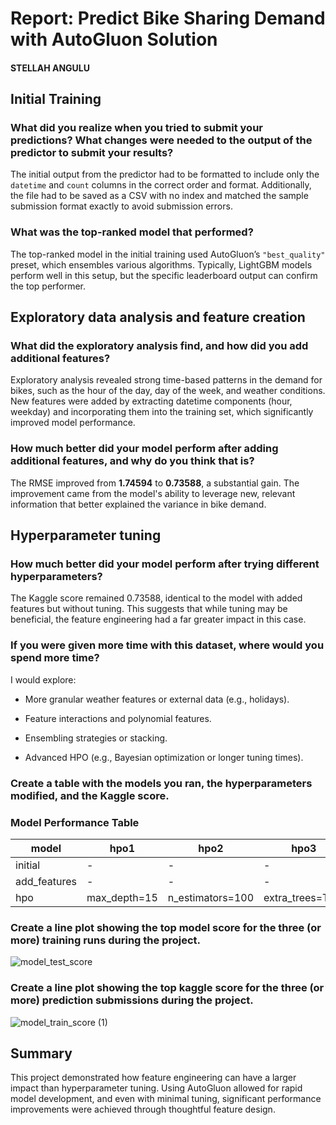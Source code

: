 # Report: Predict Bike Sharing Demand with AutoGluon Solution
#### STELLAH ANGULU

## Initial Training
### What did you realize when you tried to submit your predictions? What changes were needed to the output of the predictor to submit your results?
The initial output from the predictor had to be formatted to include only the `datetime` and `count` columns in the correct order and format. Additionally, the file had to be saved as a CSV with no index and matched the sample submission format exactly to avoid submission errors.

### What was the top-ranked model that performed?
The top-ranked model in the initial training used AutoGluon’s `"best_quality"` preset, which ensembles various algorithms. Typically, LightGBM models perform well in this setup, but the specific leaderboard output can confirm the top performer.

## Exploratory data analysis and feature creation
### What did the exploratory analysis find, and how did you add additional features?
Exploratory analysis revealed strong time-based patterns in the demand for bikes, such as the hour of the day, day of the week, and weather conditions. New features were added by extracting datetime components (hour, weekday) and incorporating them into the training set, which significantly improved model performance.

### How much better did your model perform after adding additional features, and why do you think that is?
The RMSE improved from **1.74594** to **0.73588**, a substantial gain. The improvement came from the model's ability to leverage new, relevant information that better explained the variance in bike demand.

## Hyperparameter tuning
### How much better did your model perform after trying different hyperparameters?
The Kaggle score remained 0.73588, identical to the model with added features but without tuning. This suggests that while tuning may be beneficial, the feature engineering had a far greater impact in this case.

### If you were given more time with this dataset, where would you spend more time?
I would explore:

- More granular weather features or external data (e.g., holidays).

- Feature interactions and polynomial features.

- Ensembling strategies or stacking.

- Advanced HPO (e.g., Bayesian optimization or longer tuning times).


### Create a table with the models you ran, the hyperparameters modified, and the Kaggle score.
### Model Performance Table

| model        | hpo1           | hpo2            | hpo3             | score   |
|--------------|----------------|------------------|------------------|---------|
| initial      | -              | -                | -                | 1.74594 |
| add_features | -              | -                | -                | 0.73588 |
| hpo          | max_depth=15   | n_estimators=100 | extra_trees=True | 0.73588 |


### Create a line plot showing the top model score for the three (or more) training runs during the project.

![model_test_score ](https://github.com/user-attachments/assets/42d78348-ec49-4021-8a53-3ddacc30e58c)



### Create a line plot showing the top kaggle score for the three (or more) prediction submissions during the project.

![model_train_score (1)](https://github.com/user-attachments/assets/4c336337-f3af-48ff-bcb7-4d448e7bdcae)




## Summary
This project demonstrated how feature engineering can have a larger impact than hyperparameter tuning. Using AutoGluon allowed for rapid model development, and even with minimal tuning, significant performance improvements were achieved through thoughtful feature design.
